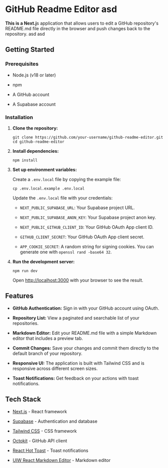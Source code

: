 GitHub Readme Editor asd
========================

**This is a Next.j**s application that allows users to edit a GitHub repository's README.md file directly in the browser and push changes back to the repository. asd asd

Getting Started
---------------

### Prerequisites

*   Node.js (v18 or later)
    
*   npm
    
*   A GitHub account
    
*   A Supabase account
    

### Installation

1.  **Clone the repository:**
    
        git clone https://github.com/your-username/github-readme-editor.git
        cd github-readme-editor
        
    
2.  **Install dependencies:**
    
        npm install
        
    
3.  **Set up environment variables:**
    
    Create a `.env.local` file by copying the example file:
    
        cp .env.local.example .env.local
        
    
    Update the `.env.local` file with your credentials:
    
    *   `NEXT_PUBLIC_SUPABASE_URL`: Your Supabase project URL.
        
    *   `NEXT_PUBLIC_SUPABASE_ANON_KEY`: Your Supabase project anon key.
        
    *   `NEXT_PUBLIC_GITHUB_CLIENT_ID`: Your GitHub OAuth App client ID.
        
    *   `GITHUB_CLIENT_SECRET`: Your GitHub OAuth App client secret.
        
    *   `APP_COOKIE_SECRET`: A random string for signing cookies. You can generate one with `openssl rand -base64 32`.
        
4.  **Run the development server:**
    
        npm run dev
        
    
    Open [http://localhost:3000](http://localhost:3000) with your browser to see the result.
    

Features
--------

*   **GitHub Authentication:** Sign in with your GitHub account using OAuth.
    
*   **Repository List:** View a paginated and searchable list of your repositories.
    
*   **Markdown Editor:** Edit your README.md file with a simple Markdown editor that includes a preview tab.
    
*   **Commit Changes:** Save your changes and commit them directly to the default branch of your repository.
    
*   **Responsive UI:** The application is built with Tailwind CSS and is responsive across different screen sizes.
    
*   **Toast Notifications:** Get feedback on your actions with toast notifications.
    

Tech Stack
----------

*   [Next.js](https://nextjs.org/) - React framework
    
*   [Supabase](https://supabase.io/) - Authentication and database
    
*   [Tailwind CSS](https://tailwindcss.com/) - CSS framework
    
*   [Octokit](https://github.com/octokit/octokit.js) - GitHub API client
    
*   [React Hot Toast](https://react-hot-toast.com/) - Toast notifications
    
*   [UIW React Markdown Editor](https://uiwjs.github.io/react-markdown-editor/) - Markdown editor